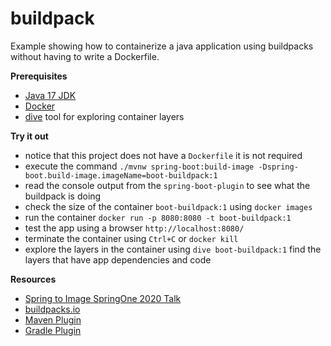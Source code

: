 # buildpack 

Example showing how to containerize a java application using buildpacks without 
having to write a Dockerfile. 

**Prerequisites** 

* [Java 17 JDK](https://adoptium.net/)
* [Docker](https://www.docker.com/products/docker-desktop) 
* [dive](https://github.com/wagoodman/dive) tool for exploring container layers 

**Try it out** 

* notice that this project does not have a `Dockerfile` it is not required 
* execute the command `./mvnw spring-boot:build-image -Dspring-boot.build-image.imageName=boot-buildpack:1`
* read the console output from the `spring-boot-plugin` to see what the buildpack is doing
* check the size of the container `boot-buildpack:1` using `docker images` 
* run the container `docker run -p 8080:8080 -t boot-buildpack:1`
* test the app using a browser `http://localhost:8080/`
* terminate the container using `Ctrl+C` or `docker kill`
* explore the layers in the container using `dive boot-buildpack:1` find the layers that have app dependencies and code

**Resources**
 
* [Spring to Image SpringOne 2020 Talk](https://www.youtube.com/watch?v=44n_MtsggnI)
* [buildpacks.io](https://buildpacks.io/)
* [Maven Plugin](https://docs.spring.io/spring-boot/docs/2.5.0/maven-plugin/reference/htmlsingle/#build-image)
* [Gradle Plugin](https://docs.spring.io/spring-boot/docs/2.5.0/gradle-plugin/reference/htmlsingle/#build-image)

